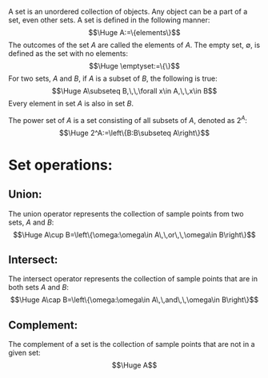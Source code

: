A set is an unordered collection of objects. Any object can be a part of a set, even other sets. A set is defined in the following manner:
$$\Huge A:=\{elements\}$$
The outcomes of the set $A$ are called the elements of $A$. The empty set, $\emptyset$, is defined as the set with no elements:
$$\Huge \emptyset:=\{\}$$
For two sets, $A$ and $B$, if $A$ is a subset of $B$, the following is true:
$$\Huge A\subseteq B,\,\,\forall x\in A,\,\,x\in B$$
Every element in set $A$ is also in set $B$.

The power set of $A$ is a set consisting of all subsets of $A$, denoted as $2^A$:
$$\Huge 2^A:=\left\{B:B\subseteq A\right\}$$

# Set operations:

## Union:
The union operator represents the collection of sample points from two sets, $A$ and $B$:
$$\Huge A\cup B=\left\{\omega:\omega\in A\,\,or\,\,\omega\in B\right\}$$
## Intersect:
The intersect operator represents the collection of sample points that are in both sets $A$ and $B$:
$$\Huge A\cap B=\left\{\omega:\omega\in A\,\,and\,\,\omega\in B\right\}$$
## Complement:
The complement of a set is the collection of sample points that are not in a given set:
$$\Huge A$$